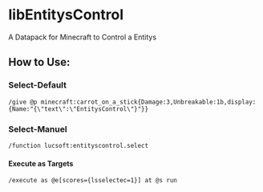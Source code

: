 # libEntitysControl
A Datapack for Minecraft to Control a Entitys


## How to Use:
### Select-Default

    /give @p minecraft:carrot_on_a_stick{Damage:3,Unbreakable:1b,display:{Name:"{\"text\":\"EntitysControl\"}"}}
    
### Select-Manuel

    /function lucsoft:entityscontrol.select
    
#### Execute as Targets
    
    /execute as @e[scores={lsselectec=1}] at @s run
